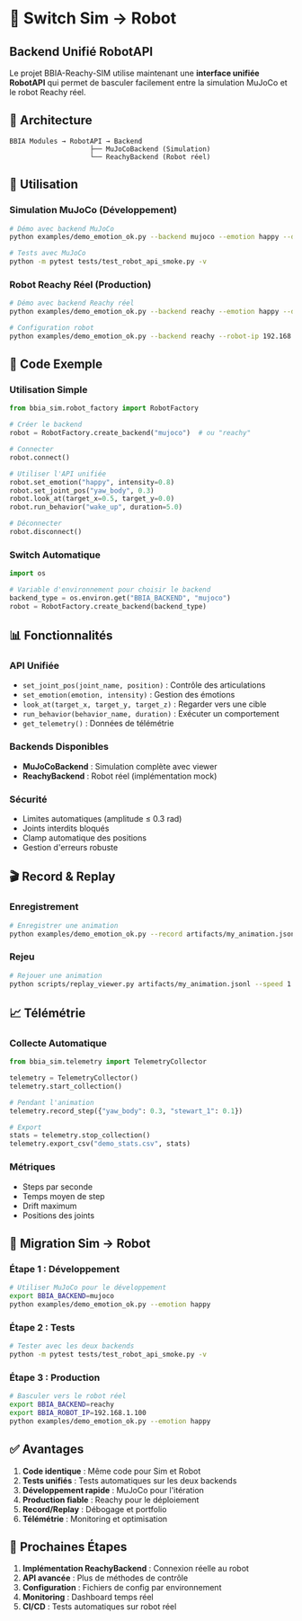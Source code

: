 # 🔄 Switch Sim → Robot

## Backend Unifié RobotAPI

Le projet BBIA-Reachy-SIM utilise maintenant une **interface unifiée RobotAPI** qui permet de basculer facilement entre la simulation MuJoCo et le robot Reachy réel.

## 🎯 Architecture

```
BBIA Modules → RobotAPI → Backend
                    ├── MuJoCoBackend (Simulation)
                    └── ReachyBackend (Robot réel)
```

## 🚀 Utilisation

### **Simulation MuJoCo (Développement)**
```bash
# Démo avec backend MuJoCo
python examples/demo_emotion_ok.py --backend mujoco --emotion happy --duration 5

# Tests avec MuJoCo
python -m pytest tests/test_robot_api_smoke.py -v
```

### **Robot Reachy Réel (Production)**
```bash
# Démo avec backend Reachy réel
python examples/demo_emotion_ok.py --backend reachy --emotion happy --duration 5

# Configuration robot
python examples/demo_emotion_ok.py --backend reachy --robot-ip 192.168.1.100 --robot-port 8080
```

## 🔧 Code Exemple

### **Utilisation Simple**
```python
from bbia_sim.robot_factory import RobotFactory

# Créer le backend
robot = RobotFactory.create_backend("mujoco")  # ou "reachy"

# Connecter
robot.connect()

# Utiliser l'API unifiée
robot.set_emotion("happy", intensity=0.8)
robot.set_joint_pos("yaw_body", 0.3)
robot.look_at(target_x=0.5, target_y=0.0)
robot.run_behavior("wake_up", duration=5.0)

# Déconnecter
robot.disconnect()
```

### **Switch Automatique**
```python
import os

# Variable d'environnement pour choisir le backend
backend_type = os.environ.get("BBIA_BACKEND", "mujoco")
robot = RobotFactory.create_backend(backend_type)
```

## 📊 Fonctionnalités

### **API Unifiée**
- `set_joint_pos(joint_name, position)` : Contrôle des articulations
- `set_emotion(emotion, intensity)` : Gestion des émotions
- `look_at(target_x, target_y, target_z)` : Regarder vers une cible
- `run_behavior(behavior_name, duration)` : Exécuter un comportement
- `get_telemetry()` : Données de télémétrie

### **Backends Disponibles**
- **MuJoCoBackend** : Simulation complète avec viewer
- **ReachyBackend** : Robot réel (implémentation mock)

### **Sécurité**
- Limites automatiques (amplitude ≤ 0.3 rad)
- Joints interdits bloqués
- Clamp automatique des positions
- Gestion d'erreurs robuste

## 🎬 Record & Replay

### **Enregistrement**
```bash
# Enregistrer une animation
python examples/demo_emotion_ok.py --record artifacts/my_animation.jsonl --emotion happy --duration 10
```

### **Rejeu**
```bash
# Rejouer une animation
python scripts/replay_viewer.py artifacts/my_animation.jsonl --speed 1.5
```

## 📈 Télémétrie

### **Collecte Automatique**
```python
from bbia_sim.telemetry import TelemetryCollector

telemetry = TelemetryCollector()
telemetry.start_collection()

# Pendant l'animation
telemetry.record_step({"yaw_body": 0.3, "stewart_1": 0.1})

# Export
stats = telemetry.stop_collection()
telemetry.export_csv("demo_stats.csv", stats)
```

### **Métriques**
- Steps par seconde
- Temps moyen de step
- Drift maximum
- Positions des joints

## 🔄 Migration Sim → Robot

### **Étape 1 : Développement**
```bash
# Utiliser MuJoCo pour le développement
export BBIA_BACKEND=mujoco
python examples/demo_emotion_ok.py --emotion happy
```

### **Étape 2 : Tests**
```bash
# Tester avec les deux backends
python -m pytest tests/test_robot_api_smoke.py -v
```

### **Étape 3 : Production**
```bash
# Basculer vers le robot réel
export BBIA_BACKEND=reachy
export BBIA_ROBOT_IP=192.168.1.100
python examples/demo_emotion_ok.py --emotion happy
```

## ✅ Avantages

1. **Code identique** : Même code pour Sim et Robot
2. **Tests unifiés** : Tests automatiques sur les deux backends
3. **Développement rapide** : MuJoCo pour l'itération
4. **Production fiable** : Reachy pour le déploiement
5. **Record/Replay** : Débogage et portfolio
6. **Télémétrie** : Monitoring et optimisation

## 🎯 Prochaines Étapes

1. **Implémentation ReachyBackend** : Connexion réelle au robot
2. **API avancée** : Plus de méthodes de contrôle
3. **Configuration** : Fichiers de config par environnement
4. **Monitoring** : Dashboard temps réel
5. **CI/CD** : Tests automatiques sur robot réel
